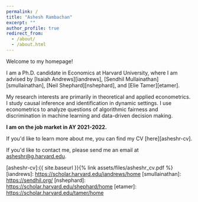```yaml
---
permalink: /
title: "Ashesh Rambachan"
excerpt: ""
author_profile: true
redirect_from: 
  - /about/
  - /about.html
---
```


Welcome to my homepage!

I am a Ph.D. candidate in Economics at Harvard University, where I am advised by [Isaiah Andrews][iandrews], [Sendhil Mullainathan][smullainathan], [Neil Shephard][nshephard], and [Elie Tamer][etamer]. 

My research interests are primarily in theoretical and applied econometrics. I study causal inference and identification in dynamic settings. I use econometrics to analyze questions of algorithmic fairness and discrimination in machine learning and data-driven decision making. 

**I am on the job market in AY 2021-2022.** 

If you'd like to learn more about me, you can find my CV [here][asheshr-cv].

If you'd like to contact me, please send me an email at asheshr@g.harvard.edu.

[asheshr-cv]:{{ site.baseurl }}{% link assets/files/asheshr_cv.pdf %}
[iandrews]: https://scholar.harvard.edu/iandrews/home
[smullainathan]: https://sendhil.org/
[nshephard]: https://scholar.harvard.edu/shephard/home
[etamer]: https://scholar.harvard.edu/tamer/home
